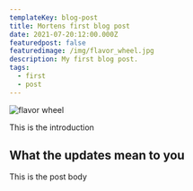 ```yaml
---
templateKey: blog-post
title: Mortens first blog post
date: 2021-07-20:12:00.000Z
featuredpost: false
featuredimage: /img/flavor_wheel.jpg
description: My first blog post.
tags:
  - first
  - post
---
```

![flavor wheel](/img/flavor_wheel.jpg)

This is the introduction

## What the updates mean to you

This is the post body
